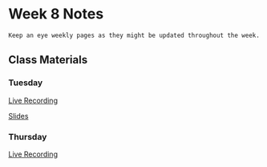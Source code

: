 Week 8 Notes
============================

```{note}
Keep an eye weekly pages as they might be updated throughout the week.
```

## Class Materials

### Tuesday

[Live Recording]()

<a href="../resources/INF_134_Week_8_Tu.pdf">Slides</a>

### Thursday

[Live Recording]()



